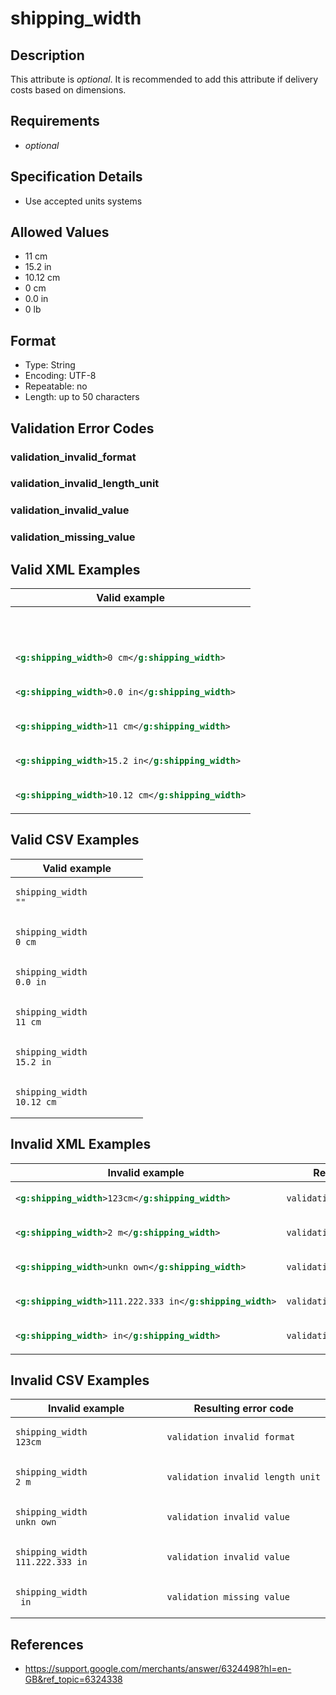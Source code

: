 # shipping_width

## Description

This attribute is *optional*.
It is recommended to add this attribute if delivery costs based on dimensions.

## Requirements

* *optional*


## Specification Details

- Use accepted units systems

## Allowed Values
- 11 cm
- 15.2 in
- 10.12 cm
- 0 cm
- 0.0 in
- 0 lb

## Format

- Type: String
- Encoding: UTF-8
- Repeatable: no
- Length: up to 50 characters


## Validation Error Codes

### validation_invalid_format
### validation_invalid_length_unit
### validation_invalid_value
### validation_missing_value

## Valid XML Examples

<table>
<thead>
<tr><th>Valid example                                </th></tr>
</thead>
<tbody>
<tr><td>

```xml
                                             
```

</td></tr>
<tr><td>

```xml
<g:shipping_width>0 cm</g:shipping_width>    
```

</td></tr>
<tr><td>

```xml
<g:shipping_width>0.0 in</g:shipping_width>  
```

</td></tr>
<tr><td>

```xml
<g:shipping_width>11 cm</g:shipping_width>   
```

</td></tr>
<tr><td>

```xml
<g:shipping_width>15.2 in</g:shipping_width> 
```

</td></tr>
<tr><td>

```xml
<g:shipping_width>10.12 cm</g:shipping_width>
```

</td></tr>
</tbody>
</table>

## Valid CSV Examples

<table>
<thead>
<tr><th>Valid example  </th></tr>
</thead>
<tbody>
<tr><td>

```csv
shipping_width
""                
```

</td></tr>
<tr><td>

```csv
shipping_width
0 cm                
```

</td></tr>
<tr><td>

```csv
shipping_width
0.0 in                
```

</td></tr>
<tr><td>

```csv
shipping_width
11 cm                
```

</td></tr>
<tr><td>

```csv
shipping_width
15.2 in                
```

</td></tr>
<tr><td>

```csv
shipping_width
10.12 cm                
```

</td></tr>
</tbody>
</table>

## Invalid XML Examples

<table>
<thead>
<tr><th>Invalid example                                    </th><th>Resulting error code          </th></tr>
</thead>
<tbody>
<tr><td>

```xml
<g:shipping_width>123cm</g:shipping_width>         
```

</td><td>

```xml
validation_invalid_format     
```

</td></tr>
<tr><td>

```xml
<g:shipping_width>2 m</g:shipping_width>           
```

</td><td>

```xml
validation_invalid_length_unit
```

</td></tr>
<tr><td>

```xml
<g:shipping_width>unkn own</g:shipping_width>      
```

</td><td>

```xml
validation_invalid_value      
```

</td></tr>
<tr><td>

```xml
<g:shipping_width>111.222.333 in</g:shipping_width>
```

</td><td>

```xml
validation_invalid_value      
```

</td></tr>
<tr><td>

```xml
<g:shipping_width> in</g:shipping_width>           
```

</td><td>

```xml
validation_missing_value      
```

</td></tr>
</tbody>
</table>

## Invalid CSV Examples

<table>
<thead>
<tr><th>Invalid example  </th><th>Resulting error code          </th></tr>
</thead>
<tbody>
<tr><td>

```csv
shipping_width
123cm                  
```

</td><td>

```csv
validation_invalid_format     
```

</td></tr>
<tr><td>

```csv
shipping_width
2 m                  
```

</td><td>

```csv
validation_invalid_length_unit
```

</td></tr>
<tr><td>

```csv
shipping_width
unkn own                  
```

</td><td>

```csv
validation_invalid_value      
```

</td></tr>
<tr><td>

```csv
shipping_width
111.222.333 in                  
```

</td><td>

```csv
validation_invalid_value      
```

</td></tr>
<tr><td>

```csv
shipping_width
 in                  
```

</td><td>

```csv
validation_missing_value      
```

</td></tr>
</tbody>
</table>

## References
* https://support.google.com/merchants/answer/6324498?hl=en-GB&ref_topic=6324338
